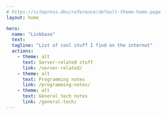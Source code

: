 ```yaml
---
# https://vitepress.dev/reference/default-theme-home-page
layout: home

hero:
  name: "Linkbase"
  text:
  tagline: "List of cool stuff I find on the internet"
  actions:
    - theme: alt
      text: Server-related stuff
      link: /server-related/
    - theme: alt
      text: Programming notes
      link: /programming-notes/
    - theme: alt
      text: General tech notes
      link: /general-tech/
---
```

